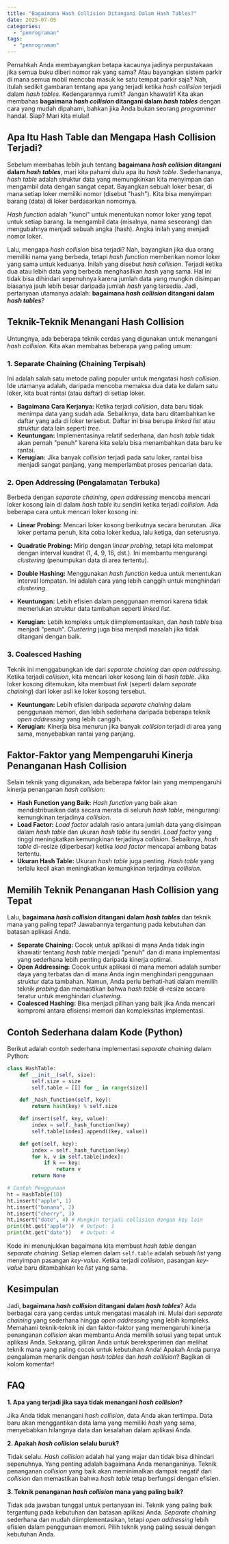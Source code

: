 ```yaml
---
title: "Bagaimana Hash Collision Ditangani Dalam Hash Tables?"
date: 2025-07-05
categories: 
  - "pemrograman"
tags: 
  - "pemrograman"
---
```


Pernahkah Anda membayangkan betapa kacaunya jadinya perpustakaan jika semua buku diberi nomor rak yang sama? Atau bayangkan sistem parkir di mana semua mobil mencoba masuk ke satu tempat parkir saja? Nah, itulah sedikit gambaran tentang apa yang terjadi ketika _hash collision_ terjadi dalam _hash tables_. Kedengarannya rumit? Jangan khawatir! Kita akan membahas **bagaimana _hash collision_ ditangani dalam _hash tables_** dengan cara yang mudah dipahami, bahkan jika Anda bukan seorang _programmer_ handal. Siap? Mari kita mulai!

## Apa Itu Hash Table dan Mengapa Hash Collision Terjadi?

Sebelum membahas lebih jauh tentang **bagaimana _hash collision_ ditangani dalam _hash tables_**, mari kita pahami dulu apa itu _hash table_. Sederhananya, _hash table_ adalah struktur data yang memungkinkan kita menyimpan dan mengambil data dengan sangat cepat. Bayangkan sebuah loker besar, di mana setiap loker memiliki nomor (disebut "hash"). Kita bisa menyimpan barang (data) di loker berdasarkan nomornya.

_Hash function_ adalah "kunci" untuk menentukan nomor loker yang tepat untuk setiap barang. Ia mengambil data (misalnya, nama seseorang) dan mengubahnya menjadi sebuah angka (hash). Angka inilah yang menjadi nomor loker.

Lalu, mengapa _hash collision_ bisa terjadi? Nah, bayangkan jika dua orang memiliki nama yang berbeda, tetapi _hash function_ memberikan nomor loker yang sama untuk keduanya. Inilah yang disebut _hash collision_. Terjadi ketika dua atau lebih data yang berbeda menghasilkan _hash_ yang sama. Hal ini tidak bisa dihindari sepenuhnya karena jumlah data yang mungkin disimpan biasanya jauh lebih besar daripada jumlah _hash_ yang tersedia. Jadi, pertanyaan utamanya adalah: **bagaimana _hash collision_ ditangani dalam _hash tables_**?

## Teknik-Teknik Menangani Hash Collision

Untungnya, ada beberapa teknik cerdas yang digunakan untuk menangani _hash collision_. Kita akan membahas beberapa yang paling umum:

### 1\. Separate Chaining (Chaining Terpisah)

Ini adalah salah satu metode paling populer untuk mengatasi _hash collision_. Ide utamanya adalah, daripada mencoba memaksa dua data ke dalam satu loker, kita buat rantai (atau daftar) di setiap loker.

- **Bagaimana Cara Kerjanya:** Ketika terjadi _collision_, data baru tidak menimpa data yang sudah ada. Sebaliknya, data baru ditambahkan ke daftar yang ada di loker tersebut. Daftar ini bisa berupa _linked list_ atau struktur data lain seperti _tree_.
- **Keuntungan:** Implementasinya relatif sederhana, dan _hash table_ tidak akan pernah "penuh" karena kita selalu bisa menambahkan data baru ke rantai.
- **Kerugian:** Jika banyak _collision_ terjadi pada satu loker, rantai bisa menjadi sangat panjang, yang memperlambat proses pencarian data.

### 2\. Open Addressing (Pengalamatan Terbuka)

Berbeda dengan _separate chaining_, _open addressing_ mencoba mencari loker kosong lain di dalam _hash table_ itu sendiri ketika terjadi _collision_. Ada beberapa cara untuk mencari loker kosong ini:

- **Linear Probing:** Mencari loker kosong berikutnya secara berurutan. Jika loker pertama penuh, kita coba loker kedua, lalu ketiga, dan seterusnya.
    
- **Quadratic Probing:** Mirip dengan _linear probing_, tetapi kita melompat dengan interval kuadrat (1, 4, 9, 16, dst.). Ini membantu mengurangi _clustering_ (penumpukan data di area tertentu).
    
- **Double Hashing:** Menggunakan _hash function_ kedua untuk menentukan interval lompatan. Ini adalah cara yang lebih canggih untuk menghindari _clustering_.
    
- **Keuntungan:** Lebih efisien dalam penggunaan memori karena tidak memerlukan struktur data tambahan seperti _linked list_.
    
- **Kerugian:** Lebih kompleks untuk diimplementasikan, dan _hash table_ bisa menjadi "penuh". _Clustering_ juga bisa menjadi masalah jika tidak ditangani dengan baik.
    

### 3\. Coalesced Hashing

Teknik ini menggabungkan ide dari _separate chaining_ dan _open addressing_. Ketika terjadi _collision_, kita mencari loker kosong lain di _hash table_. Jika loker kosong ditemukan, kita membuat _link_ (seperti dalam _separate chaining_) dari loker asli ke loker kosong tersebut.

- **Keuntungan:** Lebih efisien daripada _separate chaining_ dalam penggunaan memori, dan lebih sederhana daripada beberapa teknik _open addressing_ yang lebih canggih.
- **Kerugian:** Kinerja bisa menurun jika banyak _collision_ terjadi di area yang sama, menyebabkan rantai yang panjang.

## Faktor-Faktor yang Mempengaruhi Kinerja Penanganan Hash Collision

Selain teknik yang digunakan, ada beberapa faktor lain yang mempengaruhi kinerja penanganan _hash collision_:

- **Hash Function yang Baik:** _Hash function_ yang baik akan mendistribusikan data secara merata di seluruh _hash table_, mengurangi kemungkinan terjadinya _collision_.
- **Load Factor:** _Load factor_ adalah rasio antara jumlah data yang disimpan dalam _hash table_ dan ukuran _hash table_ itu sendiri. _Load factor_ yang tinggi meningkatkan kemungkinan terjadinya _collision_. Sebaiknya, _hash table_ di-resize (diperbesar) ketika _load factor_ mencapai ambang batas tertentu.
- **Ukuran Hash Table:** Ukuran _hash table_ juga penting. _Hash table_ yang terlalu kecil akan meningkatkan kemungkinan terjadinya _collision_.

## Memilih Teknik Penanganan Hash Collision yang Tepat

Lalu, **bagaimana _hash collision_ ditangani dalam _hash tables_** dan teknik mana yang paling tepat? Jawabannya tergantung pada kebutuhan dan batasan aplikasi Anda.

- **Separate Chaining:** Cocok untuk aplikasi di mana Anda tidak ingin khawatir tentang _hash table_ menjadi "penuh" dan di mana implementasi yang sederhana lebih penting daripada kinerja optimal.
- **Open Addressing:** Cocok untuk aplikasi di mana memori adalah sumber daya yang terbatas dan di mana Anda ingin menghindari penggunaan struktur data tambahan. Namun, Anda perlu berhati-hati dalam memilih teknik _probing_ dan memastikan bahwa _hash table_ di-resize secara teratur untuk menghindari _clustering_.
- **Coalesced Hashing:** Bisa menjadi pilihan yang baik jika Anda mencari kompromi antara efisiensi memori dan kompleksitas implementasi.

## Contoh Sederhana dalam Kode (Python)

Berikut adalah contoh sederhana implementasi _separate chaining_ dalam Python:

```python
class HashTable:
    def __init__(self, size):
        self.size = size
        self.table = [[] for _ in range(size)]

    def _hash_function(self, key):
        return hash(key) % self.size

    def insert(self, key, value):
        index = self._hash_function(key)
        self.table[index].append((key, value))

    def get(self, key):
        index = self._hash_function(key)
        for k, v in self.table[index]:
            if k == key:
                return v
        return None

# Contoh Penggunaan
ht = HashTable(10)
ht.insert("apple", 1)
ht.insert("banana", 2)
ht.insert("cherry", 3)
ht.insert("date", 4) # Mungkin terjadi collision dengan key lain
print(ht.get("apple"))  # Output: 1
print(ht.get("date"))   # Output: 4
```

Kode ini menunjukkan bagaimana kita membuat _hash table_ dengan _separate chaining_. Setiap elemen dalam `self.table` adalah sebuah _list_ yang menyimpan pasangan _key-value_. Ketika terjadi _collision_, pasangan _key-value_ baru ditambahkan ke _list_ yang sama.

## Kesimpulan

Jadi, **bagaimana _hash collision_ ditangani dalam _hash tables_**? Ada berbagai cara yang cerdas untuk mengatasi masalah ini. Mulai dari _separate chaining_ yang sederhana hingga _open addressing_ yang lebih kompleks. Memahami teknik-teknik ini dan faktor-faktor yang memengaruhi kinerja penanganan _collision_ akan membantu Anda memilih solusi yang tepat untuk aplikasi Anda. Sekarang, giliran Anda untuk bereksperimen dan melihat teknik mana yang paling cocok untuk kebutuhan Anda! Apakah Anda punya pengalaman menarik dengan _hash tables_ dan _hash collision_? Bagikan di kolom komentar!

## FAQ

**1\. Apa yang terjadi jika saya tidak menangani _hash collision_?**

Jika Anda tidak menangani _hash collision_, data Anda akan tertimpa. Data baru akan menggantikan data lama yang memiliki _hash_ yang sama, menyebabkan hilangnya data dan kesalahan dalam aplikasi Anda.

**2\. Apakah _hash collision_ selalu buruk?**

Tidak selalu. _Hash collision_ adalah hal yang wajar dan tidak bisa dihindari sepenuhnya. Yang penting adalah bagaimana Anda menanganinya. Teknik penanganan _collision_ yang baik akan meminimalkan dampak negatif dari _collision_ dan memastikan bahwa _hash table_ tetap berfungsi dengan efisien.

**3\. Teknik penanganan _hash collision_ mana yang paling baik?**

Tidak ada jawaban tunggal untuk pertanyaan ini. Teknik yang paling baik tergantung pada kebutuhan dan batasan aplikasi Anda. _Separate chaining_ sederhana dan mudah diimplementasikan, tetapi _open addressing_ lebih efisien dalam penggunaan memori. Pilih teknik yang paling sesuai dengan kebutuhan Anda.
